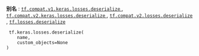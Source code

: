 **别名** : [ `tf.compat.v1.keras.losses.deserialize` ](/api_docs/python/tf/keras/losses/deserialize), [ `tf.compat.v2.keras.losses.deserialize` ](/api_docs/python/tf/keras/losses/deserialize), [ `tf.compat.v2.losses.deserialize` ](/api_docs/python/tf/keras/losses/deserialize), [ `tf.losses.deserialize` ](/api_docs/python/tf/keras/losses/deserialize)

```
 tf.keras.losses.deserialize(
    name,
    custom_objects=None
)
 
```

